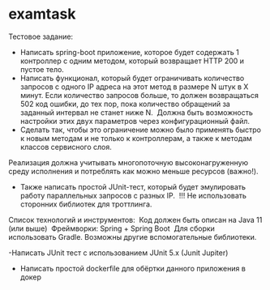 # examtask

Тестовое задание:
- Написать spring-boot приложение, которое будет содержать 1 контроллер с одним методом, который возвращает HTTP 200 и пустое тело.
- Написать функционал, который будет ограничивать количество запросов с одного IP адреса на этот метод в размере N штук в X минут. Если количество запросов больше, то должен возвращаться 502 код ошибки, до тех пор, пока количество обращений за заданный интервал не станет ниже N. 
Должна быть возможность настройки этих двух параметров через конфигурационный файл. 
- Сделать так, чтобы это ограничение можно было применять быстро к новым методам и не только к контроллерам, а также к методам классов сервисного слоя. 

Реализация должна учитывать многопоточную высоконагруженную среду исполнения и потреблять как можно меньше ресурсов (важно!). 
- Также написать простой JUnit-тест, который будет эмулировать работу параллельных запросов с разных IP. 
!!! Не использовать сторонних библиотек для троттлинга. 

Список технологий и инструментов: 
Код должен быть описан на Java 11 (или выше) 
Фреймворки: Spring + Spring Boot 
Для сборки использовать Gradle. Возможны другие вспомогательные библиотеки. 

-Написать JUnit тест с использованием JUnit 5.x (Junit Jupiter)
- Написать простой dockerfile для обёртки данного приложения в докер
